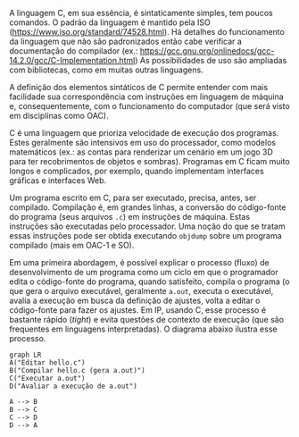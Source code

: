 A linguagem C, em sua essência, é sintaticamente simples, tem poucos comandos. O padrão da linguagem é mantido pela ISO (https://www.iso.org/standard/74528.html). Há detalhes do funcionamento da linguagem que não são padronizados então cabe verificar a documentação do compilador (ex.: https://gcc.gnu.org/onlinedocs/gcc-14.2.0/gcc/C-Implementation.html)  As possibilidades de uso são ampliadas com bibliotecas, como em muitas outras linguagens.

A definição dos elementos sintáticos de C permite entender com mais facilidade sua correspondência com instruções em linguagem de máquina e, consequentemente, com o funcionamento do computador (que será visto em disciplinas como OAC).

C é uma linguagem que prioriza velocidade de execução dos programas. Estes geralmente são intensivos em uso do processador, como modelos matemáticos (ex.: as contas para renderizar um cenário em um jogo 3D para ter recobrimentos de objetos e sombras). Programas em C ficam muito longos e complicados, por exemplo, quando implementam interfaces gráficas e interfaces Web.

Um programa escrito em C, para ser executado, precisa, antes, ser compilado. Compilação é, em grandes linhas, a conversão do código-fonte do programa (seus arquivos `.c`) em instruções de máquina. Estas instruções são executadas pelo processador. Uma noção do que se tratam essas instruções pode ser obtida executando `objdump` sobre um programa compilado (mais em OAC-1 e SO).

Em uma primeira abordagem, é possível explicar o processo (fluxo) de desenvolvimento de um programa como um ciclo em que o programador edita o código-fonte do programa, quando satisfeito, compila o programa (o que gera o arquivo executável, geralmente `a.out`, executa o executável, avalia a execução em busca da definição de ajustes, volta a editar o código-fonte para fazer os ajustes. Em IP, usando C, esse processo é bastante rápído (*tight*) e evita questões de contexto de execução (que são frequentes em linguagens interpretadas). O diagrama abaixo ilustra esse processo.

```mermaid
graph LR
A("Editar hello.c")
B("Compilar hello.c (gera a.out)")
C("Executar a.out")
D("Avaliar a execução de a.out")

A --> B
B --> C
C --> D
D --> A

```
